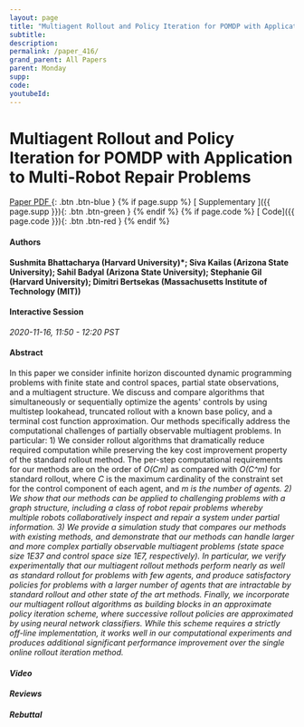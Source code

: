 ```yaml
---
layout: page
title: "Multiagent Rollout and Policy Iteration for POMDP with Application to Multi-Robot Repair Problems"
subtitle: 
description:
permalink: /paper_416/
grand_parent: All Papers
parent: Monday
supp: 
code: 
youtubeId: 
---
```


# Multiagent Rollout and Policy Iteration for POMDP with Application to Multi-Robot Repair Problems

[<i class="fa fa-file-text-o" aria-hidden="true"></i> Paper PDF ](https://drive.google.com/file/d/1fZ9f0AJkgkIyWWYOJOcIQI_q3pyjcreL/view){: .btn .btn-blue } {% if page.supp %} [<i class="fa fa-file-text-o" aria-hidden="true"></i> Supplementary ]({{ page.supp }}){: .btn .btn-green } {% endif %} {% if page.code %} [<i class="fa fa-github" aria-hidden="true"></i> Code]({{ page.code }}){: .btn .btn-red }
{% endif %}

#### Authors
**Sushmita Bhattacharya (Harvard University)*; Siva Kailas (Arizona State University); Sahil Badyal (Arizona State University); Stephanie Gil (Harvard University); Dimitri Bertsekas (Massachusetts Institute of Technology (MIT))**

#### Interactive Session
*2020-11-16, 11:50 - 12:20 PST*

#### Abstract
In this paper we consider infinite horizon discounted dynamic programming problems with finite state and control spaces, partial state observations, and a multiagent structure. We discuss and compare algorithms that simultaneously or sequentially optimize the agents' controls by using multistep lookahead, truncated rollout with a known base policy, and a terminal cost function approximation. Our methods specifically address the computational challenges of partially observable multiagent problems. In particular: 1) We consider rollout algorithms that dramatically reduce required computation while preserving the key cost improvement property of the standard rollout method. The per-step computational requirements for our methods are on the order of <em>O(Cm)</em> as compared with <em>O(C^m)</em> for standard rollout, where <em>C</em> is the maximum cardinality of the constraint set for the control component of each agent, and <em>m<em> is the number of agents. 2) We show that our methods can be applied to challenging problems with a graph structure, including a class of robot repair problems whereby multiple robots collaboratively inspect and repair a system under partial information. 3) We provide a simulation study that compares our methods with existing methods, and demonstrate that our methods can handle larger and more complex partially observable multiagent problems (state space size 1E37 and control space size 1E7, respectively). In particular, we verify experimentally that our multiagent rollout methods perform nearly as well as standard rollout for problems with few agents, and produce satisfactory policies for problems with a larger number of agents that are intractable by standard rollout and other state of the art methods. Finally, we incorporate our multiagent rollout algorithms as building blocks in an approximate policy iteration scheme, where successive rollout policies are approximated by using neural network classifiers. While this scheme requires a strictly off-line implementation, it works well in our computational experiments and produces additional significant performance improvement over the single online rollout iteration method.

#### Video 

#### Reviews

#### Rebuttal
